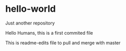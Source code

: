 # hello-world
Just another repository

Hello Humans,
this is a first commited file

This is readme-edits file to pull and merge with master
